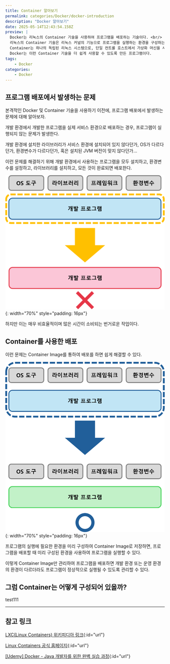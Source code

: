 ```yaml
---
title: Container 알아보기
permalink: categories/Docker/docker-introduction
description: "Docker 알아보기"
date: 2025-05-14T12:43:54.158Z
preview: |
  Docker는 리눅스의 Container 기술을 사용하여 프로그램을 배포하는 기술이다. <br/>
  리눅스의 Container 기술은 리눅스 커널의 기능으로 프로그램을 실행하는 환경을 구성하는 기술이다. <br/>
  Container는 하나의 독립된 리눅스 시스템으로, 단일 컨트롤 호스트에서 가상화 머신을 사용하는 것과 비교하여 더 가볍고 빠르게 사용할 수 있도록 하는 기술이다. <br/>
  Docker는 이런 Container 기술을 더 쉽게 사용할 수 있도록 만든 프로그램이다.
tags:
    - Docker
categories:
    - Docker
---
```


## 프로그램 배포에서 발생하는 문제

본격적인 Docker 및 Container 기술을 사용하기 이전에, 프로그램 배포에서 발생하는 문제에 대해 알아보자.

개발 환경에서 개발한 프로그램을 실제 서비스 환경으로 배포하는 경우, 프로그램이 실행되지 않는 문제가 발생한다.

개발 환경에 설치한 라이브러리가 서비스 환경에 설치되어 있지 않다던가, OS가 다르다던가, 환경변수가 다르다던가, 혹은 설치된 JVM 버전이 맞지 않다던가...

이런 문제를 해결하기 위해 개발 환경에서 사용하는 프로그램을 모두 설치하고, 환경변수를 설정하고, 라이브러리를 설치하고, 모든 것이 완료되면 배포한다.

![개발 프로그램만 배포했을 경우 필요한 환경이 갖춰지지 않아 배포 환경에서 실행이 되지 않을 수 있다.](/assets/posts/250512/no.png){: width="70%" style="padding: 16px"}

하지만 이는 매우 비효율적이며 많은 시간이 소비되는 번거로운 작업이다.

## Container를 사용한 배포

이런 문제는 Container Image를 통하여 배포를 하면 쉽게 해결할 수 있다.

![Container Image를 사용하여 배포하면 프로그램 실행에 필요한 환경을 먼저 구성한 채 배포할 수 있다.](/assets/posts/250512/yes.png){: width="70%" style="padding: 16px"}

프로그램의 실행에 필요한 환경을 미리 구성하여 Container Image로 저장하면, 프로그램을 배포할 때 미리 구성된 환경을 사용하여 프로그램을 실행할 수 있다.

이렇게 Container Image만 관리하여 프로그램을 배포하면 개발 환경 또는 운영 환경의 환경이 다르더라도 프로그램이 정상적으로 실행될 수 있도록 관리할 수 있다.

## 그럼 Container는 어떻게 구성되어 있을까?

test111

---
## 참고 링크

[LXC(Linux Containers) 위키피디아 링크](https://ko.wikipedia.org/wiki/LXC){:id="url"}

[Linux Containers 공식 홈페이지](https://linuxcontainers.org/){:id="url"}

[\[Udemy\] Docker - Java 개발자를 위한 완벽 실습 과정](https://www.udemy.com/course/docker-java-developer/){:id="url"}